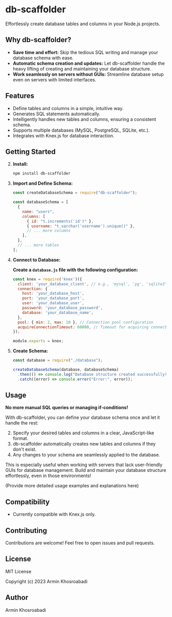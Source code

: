 
  

# db-scaffolder

 Effortlessly create database tables and columns in your Node.js projects.



## Why db-scaffolder?

-   **Save time and effort:** Skip the tedious SQL writing and manage your database schema with ease.
-   **Automatic schema creation and updates:** Let db-scaffolder handle the heavy lifting of creating and maintaining your database structure.
-   **Work seamlessly on servers without GUIs:** Streamline database setup even on servers with limited interfaces.

## Features

-   Define tables and columns in a simple, intuitive way.
-   Generates SQL statements automatically.
-   Intelligently handles new tables and columns, ensuring a consistent schema.
-   Supports multiple databases (MySQL, PostgreSQL, SQLite, etc.).
-   Integrates with Knex.js for database interaction.

## Getting Started

2.  **Install:**
    
        
    ```bash
    npm install db-scaffolder
    
    ```
    
    
4.  **Import and Define Schema:**
    
   
    
    ```js
    const createDatabaseSchema = require("db-scaffolder");
    
    const databaseSchema = [
      {
        name: "users",
        columns: [
          { id: "t.increments('id')" },
          { username: "t.varchar('username').unique()" },
          // ... more columns
        ],
      },
      // ... more tables
    ];
    
    ```

    
6.  **Connect to Database:**
    
    **Create a `database.js` file with the following configuration:**
    
   
    
    ```js
    const knex = require('knex')({
      client: 'your_database_client', // e.g., 'mysql', 'pg', 'sqlite3'
      connection: {
        host: 'your_database_host',
        port: 'your_database_port',
        user: 'your_database_user',
        password: 'your_database_password',
        database: 'your_database_name',
      },
      pool: { min: 2, max: 10 }, // Connection pool configuration
      acquireConnectionTimeout: 60000, // Timeout for acquiring connections
    });
    
    module.exports = knex;
    
    ```
    
    
8.  **Create Schema:**
    
  
    
    ```js
    const database = require("./database");
    
    createDatabaseSchema(database, databaseSchema)
      .then(() => console.log("Database structure created successfully!"))
      .catch((error) => console.error("Error:", error));
    
    ```

    

## Usage

**No more manual SQL queries or managing if-conditions!**

With db-scaffolder, you can define your database schema once and let it handle the rest:

2.  Specify your desired tables and columns in a clear, JavaScript-like format.
4.  db-scaffolder automatically creates new tables and columns if they don't exist.
6.  Any changes to your schema are seamlessly applied to the database.

This is especially useful when working with servers that lack user-friendly GUIs for database management. Build and maintain your database structure effortlessly, even in those environments!

(Provide more detailed usage examples and explanations here)

## Compatibility

-   Currently compatible with Knex.js only.

## Contributing

Contributions are welcome! Feel free to open issues and pull requests.

## License

MIT License

Copyright (c) 2023 Armin Khosroabadi

## Author

Armin Khosroabadi